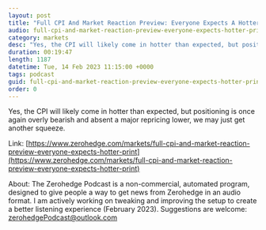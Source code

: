 ```yaml
---
layout: post
title: "Full CPI And Market Reaction Preview: Everyone Expects A Hotter Print"
audio: full-cpi-and-market-reaction-preview-everyone-expects-hotter-print-0
category: markets
desc: "Yes, the CPI will likely come in hotter than expected, but positioning is once again overly bearish and absent a major repricing lower, we may just get another squeeze."
duration: 00:19:47
length: 1187
datetime: Tue, 14 Feb 2023 11:15:00 +0000
tags: podcast
guid: full-cpi-and-market-reaction-preview-everyone-expects-hotter-print-0
order: 0
---
```

Yes, the CPI will likely come in hotter than expected, but positioning is once again overly bearish and absent a major repricing lower, we may just get another squeeze.

Link: [https://www.zerohedge.com/markets/full-cpi-and-market-reaction-preview-everyone-expects-hotter-print](https://www.zerohedge.com/markets/full-cpi-and-market-reaction-preview-everyone-expects-hotter-print)

About: The Zerohedge Podcast is a non-commercial, automated program, designed to give people a way to get news from Zerohedge in an audio format.  I am actively working on tweaking and improving the setup to create a better listening experience (February 2023).  Suggestions are welcome: [zerohedgePodcast@outlook.com](mailto:zerohedgePodcast@outlook.com)